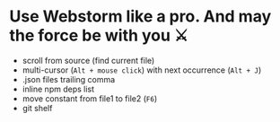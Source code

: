 # Use Webstorm like a pro. And may the force be with you ⚔️

- scroll from source (find current file)
- multi-cursor (`Alt + mouse click`) with next occurrence (`Alt + J`)
- .json files trailing comma
- inline npm deps list
- move constant from file1 to file2 (`F6`)
- git shelf
